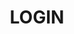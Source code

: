 ---
layout: requisito
title:  "LOGIN"
categories: requisiti-funzionali

id: RF001
area: sicurezza
nome: 
obiettivo: Descrizione dell'obiettivo
attore: utente
attori: manager
descrizione:
  Requisiti funzionali sono i requisiti che descrivono ciò che il sistema deve fare. Essi costituiscono la ragione stessa per la quale il sistema viene sviluppato.
---